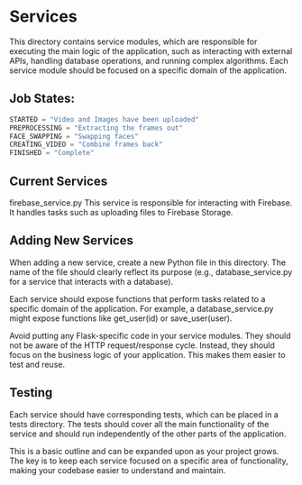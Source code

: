 # Services

This directory contains service modules, which are responsible for executing the main logic of the application, such as interacting with external APIs, handling database operations, and running complex algorithms. Each service module should be focused on a specific domain of the application.

## Job States:

```python
STARTED = "Video and Images have been uploaded"
PREPROCESSING = "Extracting the frames out"
FACE_SWAPPING = "Swapping faces"
CREATING_VIDEO = "Combine frames back"
FINISHED = "Complete"
```


## Current Services

firebase_service.py
This service is responsible for interacting with Firebase. It handles tasks such as uploading files to Firebase Storage.

## Adding New Services

When adding a new service, create a new Python file in this directory. The name of the file should clearly reflect its purpose (e.g., database_service.py for a service that interacts with a database).

Each service should expose functions that perform tasks related to a specific domain of the application. For example, a database_service.py might expose functions like get_user(id) or save_user(user).

Avoid putting any Flask-specific code in your service modules. They should not be aware of the HTTP request/response cycle. Instead, they should focus on the business logic of your application. This makes them easier to test and reuse.

## Testing

Each service should have corresponding tests, which can be placed in a tests directory. The tests should cover all the main functionality of the service and should run independently of the other parts of the application.

This is a basic outline and can be expanded upon as your project grows. The key is to keep each service focused on a specific area of functionality, making your codebase easier to understand and maintain.